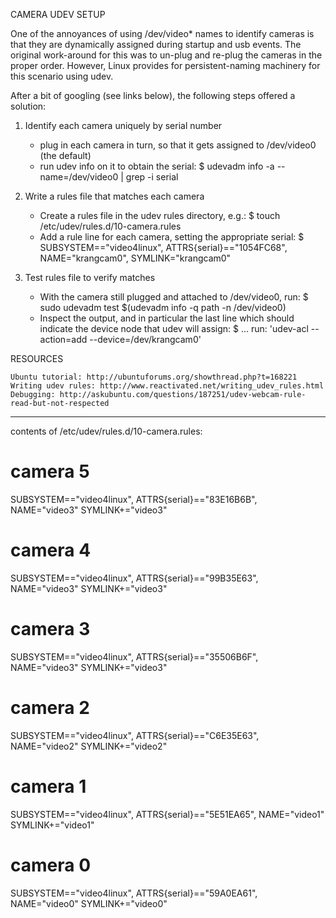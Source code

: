 
CAMERA UDEV SETUP

One of the annoyances of using /dev/video* names to identify cameras is that they are dynamically assigned during startup and usb events.  The original work-around for this was to un-plug and re-plug the cameras in the proper order.  However, Linux provides for persistent-naming machinery for this scenario using udev.  

After a bit of googling (see links below), the following steps offered a solution:

1. Identify each camera uniquely by serial number
	* plug in each camera in turn, so that it gets assigned to /dev/video0 (the default)
	* run udev info on it to obtain the serial:
		$ udevadm info -a --name=/dev/video0 | grep -i serial

2. Write a rules file that matches each camera
	* Create a rules file in the udev rules directory, e.g.:
		$ touch /etc/udev/rules.d/10-camera.rules
	* Add a rule line for each camera, setting the appropriate serial:
		$ SUBSYSTEM=="video4linux", ATTRS{serial}=="1054FC68", NAME="krangcam0", SYMLINK="krangcam0"

3. Test rules file to verify matches
	* With the camera still plugged and attached to /dev/video0, run:
		$ sudo udevadm test $(udevadm info -q path -n /dev/video0)
	* Inspect the output, and in particular the last line which should indicate the device
	  node that udev will assign:
	  $ ...
	  run: 'udev-acl --action=add --device=/dev/krangcam0'

RESOURCES

	Ubuntu tutorial: http://ubuntuforums.org/showthread.php?t=168221
	Writing udev rules: http://www.reactivated.net/writing_udev_rules.html
	Debugging: http://askubuntu.com/questions/187251/udev-webcam-rule-read-but-not-respected

--------------------------------------------------------------------------
contents of /etc/udev/rules.d/10-camera.rules:

# camera 5
SUBSYSTEM=="video4linux", ATTRS{serial}=="83E16B6B", NAME="video3" SYMLINK+="video3"

# camera 4
SUBSYSTEM=="video4linux", ATTRS{serial}=="99B35E63", NAME="video3" SYMLINK+="video3"

# camera 3
SUBSYSTEM=="video4linux", ATTRS{serial}=="35506B6F", NAME="video3" SYMLINK+="video3"

# camera 2
SUBSYSTEM=="video4linux", ATTRS{serial}=="C6E35E63", NAME="video2" SYMLINK+="video2"

# camera 1
SUBSYSTEM=="video4linux", ATTRS{serial}=="5E51EA65", NAME="video1" SYMLINK+="video1" 

# camera 0
SUBSYSTEM=="video4linux", ATTRS{serial}=="59A0EA61", NAME="video0" SYMLINK+="video0"


